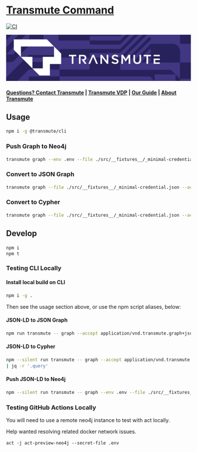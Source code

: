 # <a href="https://transmute.industries">Transmute Command</a> 

[![CI](https://github.com/transmute-industries/transmute/actions/workflows/ci.yml/badge.svg)](https://github.com/transmute-industries/transmute/actions/workflows/ci.yml)

<!-- [![NPM](https://nodei.co/npm/@transmute/transmute.png?mini=true)](https://npmjs.org/package/@transmute/transmute) -->

<img src="./transmute-banner.png" />

#### [Questions? Contact Transmute](https://transmute.typeform.com/to/RshfIw?typeform-source=cli) | <a href="https://platform.transmute.industries">Transmute VDP</a> | <a href="https://guide.transmute.industries/verifiable-data-platform/">Our Guide</a> | <a href="https://transmute.industries">About Transmute</a>

## Usage

```sh
npm i -g @transmute/cli
```

### Push Graph to Neo4j

```sh
transmute graph --env .env --file ./src/__fixtures__/_minimal-credential.json
```

### Convert to JSON Graph

```sh
transmute graph --file ./src/__fixtures__/_minimal-credential.json --accept application/vnd.transmute.graph+json
```

### Convert to Cypher

```sh
transmute graph --file ./src/__fixtures__/_minimal-credential.json --accept application/vnd.transmute.cypher --unsafe
```

## Develop

```
npm i
npm t
```

### Testing CLI Locally

#### Install local build on CLI

```sh
npm i -g .
```

Then see the usage section above, or use the npm script aliases, below:

#### JSON-LD to JSON Graph

```sh
npm run transmute -- graph --accept application/vnd.transmute.graph+json --file ./src/__fixtures__/_minimal-credential.json
```

#### JSON-LD to Cypher

```sh
npm --silent run transmute -- graph --accept application/vnd.transmute.cypher+json --file ./src/__fixtures__/_minimal-credential.json \
| jq -r '.query'
```

#### Push JSON-LD to Neo4j

```sh
npm --silent run transmute -- graph --env .env --file ./src/__fixtures__/_minimal-credential.json
```

### Testing GitHub Actions Locally

You will need to use a remote neo4j instance to test with act locally.

Help wanted resolving related docker network issues.

```
act -j act-preview-neo4j --secret-file .env
```
